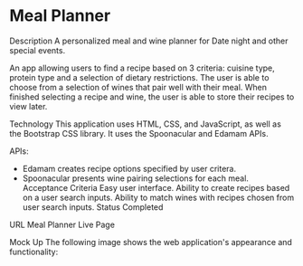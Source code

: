 # Meal Planner


Description
A personalized meal and wine planner for Date night and other special events.

An app allowing users to find a recipe based on 3 criteria: cuisine type, protein type and a selection of dietary restrictions. The user is able to choose from a selection of wines that pair well with their meal. When finished selecting a recipe and wine, the user is able to store their recipes to view later.

Technology
This application uses HTML, CSS, and JavaScript, as well as the Bootstrap CSS library. It uses the Spoonacular and Edamam APIs.

APIs:
- Edamam creates recipe options specified by user critera.
- Spoonacular presents wine pairing selections for each meal.
Acceptance Criteria
Easy user interface.
Ability to create recipes based on a user search inputs.
Ability to match wines with recipes chosen from user search inputs.
Status
Completed

URL
Meal Planner Live Page

Mock Up
The following image shows the web application's appearance and functionality:

